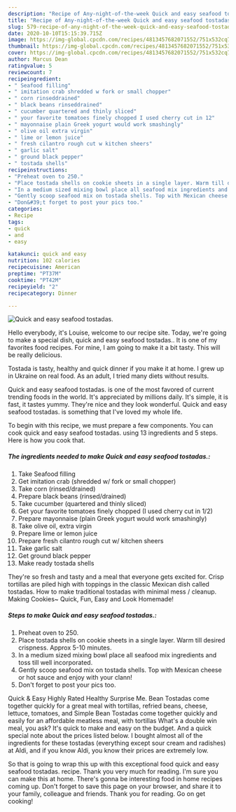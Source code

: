 ```yaml
---
description: "Recipe of Any-night-of-the-week Quick and easy seafood tostadas."
title: "Recipe of Any-night-of-the-week Quick and easy seafood tostadas."
slug: 579-recipe-of-any-night-of-the-week-quick-and-easy-seafood-tostadas
date: 2020-10-10T15:15:39.715Z
image: https://img-global.cpcdn.com/recipes/4813457682071552/751x532cq70/quick-and-easy-seafood-tostadas-recipe-main-photo.jpg
thumbnail: https://img-global.cpcdn.com/recipes/4813457682071552/751x532cq70/quick-and-easy-seafood-tostadas-recipe-main-photo.jpg
cover: https://img-global.cpcdn.com/recipes/4813457682071552/751x532cq70/quick-and-easy-seafood-tostadas-recipe-main-photo.jpg
author: Marcus Dean
ratingvalue: 5
reviewcount: 7
recipeingredient:
- " Seafood filling"
- " imitation crab shredded w fork or small chopper"
- " corn rinseddrained"
- " black beans rinseddrained"
- " cucumber quartered and thinly sliced"
- " your favorite tomatoes finely chopped I used cherry cut in 12"
- " mayonnaise plain Greek yogurt would work smashingly"
- " olive oil extra virgin"
- " lime or lemon juice"
- " fresh cilantro rough cut w kitchen sheers"
- " garlic salt"
- " ground black pepper"
- " tostada shells"
recipeinstructions:
- "Preheat oven to 250."
- "Place tostada shells on cookie sheets in a single layer. Warm till desired crispness. Approx 5-10 minutes."
- "In a medium sized mixing bowl place all seafood mix ingredients and toss till well incorporated."
- "Gently scoop seafood mix on tostada shells. Top with Mexican cheese or hot sauce and enjoy with your clann!"
- "Don&#39;t forget to post your pics too."
categories:
- Recipe
tags:
- quick
- and
- easy

katakunci: quick and easy 
nutrition: 102 calories
recipecuisine: American
preptime: "PT37M"
cooktime: "PT42M"
recipeyield: "2"
recipecategory: Dinner

---
```



![Quick and easy seafood tostadas.](https://img-global.cpcdn.com/recipes/4813457682071552/751x532cq70/quick-and-easy-seafood-tostadas-recipe-main-photo.jpg)

Hello everybody, it's Louise, welcome to our recipe site. Today, we're going to make a special dish, quick and easy seafood tostadas.. It is one of my favorites food recipes. For mine, I am going to make it a bit tasty. This will be really delicious.

Tostada is tasty, healthy and quick dinner if you make it at home. I grew up in Ukraine on real food. As an adult, I tried many diets without results.

Quick and easy seafood tostadas. is one of the most favored of current trending foods in the world. It's appreciated by millions daily. It's simple, it is fast, it tastes yummy. They're nice and they look wonderful. Quick and easy seafood tostadas. is something that I've loved my whole life.


To begin with this recipe, we must prepare a few components. You can cook quick and easy seafood tostadas. using 13 ingredients and 5 steps. Here is how you cook that.

<!--inarticleads1-->

##### The ingredients needed to make Quick and easy seafood tostadas.:

1. Take  Seafood filling
1. Get  imitation crab (shredded w/ fork or small chopper)
1. Take  corn (rinsed/drained)
1. Prepare  black beans (rinsed/drained)
1. Take  cucumber (quartered and thinly sliced)
1. Get  your favorite tomatoes finely chopped (I used cherry cut in 1/2)
1. Prepare  mayonnaise (plain Greek yogurt would work smashingly)
1. Take  olive oil, extra virgin
1. Prepare  lime or lemon juice
1. Prepare  fresh cilantro rough cut w/ kitchen sheers
1. Take  garlic salt
1. Get  ground black pepper
1. Make ready  tostada shells


They&#39;re so fresh and tasty and a meal that everyone gets excited for. Crisp tortillas are piled high with toppings in the classic Mexican dish called tostadas. How to make traditional tostadas with minimal mess / cleanup. Making Cookies~ Quick, Fun, Easy and Look Homemade! 

<!--inarticleads2-->

##### Steps to make Quick and easy seafood tostadas.:

1. Preheat oven to 250.
1. Place tostada shells on cookie sheets in a single layer. Warm till desired crispness. Approx 5-10 minutes.
1. In a medium sized mixing bowl place all seafood mix ingredients and toss till well incorporated.
1. Gently scoop seafood mix on tostada shells. Top with Mexican cheese or hot sauce and enjoy with your clann!
1. Don&#39;t forget to post your pics too.


Quick &amp; Easy Highly Rated Healthy Surprise Me. Bean Tostadas come together quickly for a great meal with tortillas, refried beans, cheese, lettuce, tomatoes, and Simple Bean Tostadas come together quickly and easily for an affordable meatless meal, with tortillas What&#39;s a double win meal, you ask? It&#39;s quick to make and easy on the budget. And a quick special note about the prices listed below. I bought almost all of the ingredients for these tostadas (everything except sour cream and radishes) at Aldi, and if you know Aldi, you know their prices are extremely low. 

So that is going to wrap this up with this exceptional food quick and easy seafood tostadas. recipe. Thank you very much for reading. I'm sure you can make this at home. There's gonna be interesting food in home recipes coming up. Don't forget to save this page on your browser, and share it to your family, colleague and friends. Thank you for reading. Go on get cooking!
